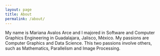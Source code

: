 ```yaml
---
layout: page
title: About
permalink: /about/
---
```


My name is Mariana Avalos Arce and I majored in Software and Computer Graphics Engineering in Guadalajara, Jalisco, México. My passions are Computer Graphics and Data Science. This two passions involve others, such as Mathematics, Parallelism and Image Processing.
